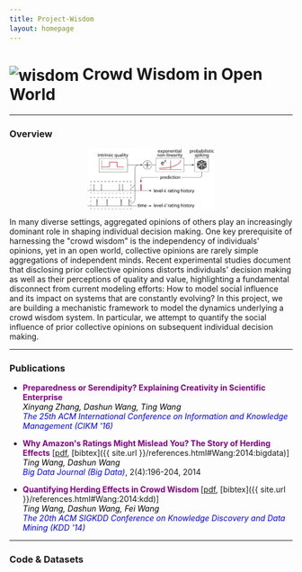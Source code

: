 ```yaml
---
title: Project-Wisdom
layout: homepage
---
```



<h1><img src="/assets/images/wisdom.png" alt="wisdom" height="10%" width="10%" align="absmiddle"/> Crowd Wisdom in Open World</h1>

<hr>

### Overview


<div align="center"><img src="/assets/images/inf.png" alt="wisdom" height="45%" width="45%" align="middle"/></div>

In many diverse settings, aggregated opinions of others play an increasingly dominant role in shaping individual decision making. One key prerequisite of harnessing the "crowd wisdom" is the independency of individuals' opinions,
yet in an open world, collective opinions are rarely simple aggregations of independent minds. Recent experimental studies document that  disclosing prior collective opinions distorts individuals' decision making as well as their perceptions of quality and value, highlighting a fundamental disconnect from current modeling efforts: How to model social influence and its impact on systems that are constantly evolving? In this project, we are building a mechanistic framework to model the dynamics underlying a crowd wisdom system. In particular, we attempt to quantify the social influence of prior collective opinions on subsequent individual decision making.

<hr>

### Publications


* **<font color="purple">Preparedness or Serendipity? Explaining Creativity in Scientific Enterprise</font>**<br>
*<font color="black">Xinyang Zhang, Dashun Wang, Ting Wang</font>* <br>
*<font color="blue">The 25th ACM International Conference on Information and Knowledge Management (CIKM '16)</font>*


* **<font color="purple">Why Amazon's Ratings Might Mislead You? The Story of Herding Effects</font>** [[pdf](https://dl.dropboxusercontent.com/u/25645770/publications/wang-bigdata-2015.pdf), [bibtex]({{ site.url }}/references.html#Wang:2014:bigdata)]<br>
*<font color="black">Ting Wang, Dashun Wang</font>* <br>
*<font color="blue">Big Data Journal (Big Data)</font>*, 2(4):196-204, 2014

* **<font color="purple">Quantifying Herding Effects in Crowd Wisdom </font>** [[pdf](https://dl.dropboxusercontent.com/u/25645770/publications/wang-kdd-2014.pdf), [bibtex]({{ site.url }}/references.html#Wang:2014:kdd)]<br>
*<font color="black">Ting Wang, Dashun Wang, Fei Wang</font>* <br>
*<font color="blue">The 20th ACM SIGKDD Conference on Knowledge Discovery and Data Mining (KDD '14)</font>*<br>

<hr>

### Code & Datasets
